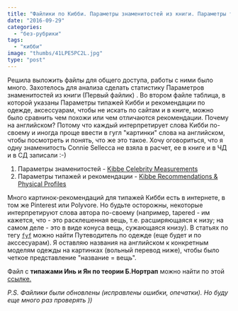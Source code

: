 ```yaml
---
title: "Файлики по Кибби. Параметры знаменитостей из книги. Параметры типажей и Рекомендации (на англ.яз)."
date: "2016-09-29"
categories:
  - "без-рубрики"
tags:
  - "кибби"
image: "thumbs/41LPE5PC2L.jpg"
type: "post"
---
```


Решила выложить файлы для общего доступа, работы с ними было много. Захотелось
для анализа сделать статистику Параметров знаменитостей из книги (Первый файлик)
. Во втором файле таблица, в которой указаны Параметры типажей Кибби и
рекомендации по одежде, аксессуарам, чтобы не искать по сайтам и в книге, можно
было сравнить чем похожи или чем отличаются рекомендации. Почему на английском?
Потому что каждый интерпретирует слова Кибби по-своему и иногда проще ввести в
гугл "картинки" слова на английском, чтобы посмотреть и понять, что же это
такое. Хочу оговориться, что я одну знаменитость Connie Sellecca не взяла в
расчет, ее в книге и в ЧД и в СД записали :-)

1. Параметры знаменитостей -
   [Kibbe Celebrity Measurements](./files/Kibbe-Celeb-Measurements.xlsx)
2. Параметры типажей и рекомендации -
   [Kibbe Recommendations & Physical Profiles](./files/Kibbe-Recomendations-Physical-Profiles.xlsx)

Много картинок-рекомендаций для типажей Кибби есть в интернете, в том же
Pinterest или Polyvore. Но будьте осторожны, некоторые интерпретируют слова
автора по-своему (например, tapered - им кажется, что - это расклешенная вещь,
т.е. расширяющаяся к низу; на самом деле - это в виде конуса вещь, сужающаяся
книзу). В статьях по тегу [`fyf`](/tags/fyf/) можно найти Путеводитель по одежде (еще будет и
по акссесуарам). Я оставляю названия на английском к конкретным моделям одежды
на картинках (вольный перевод ниже), чтобы было четкое представление "название =
вещь".

Файл с **типажами Инь и Ян по теории Б.Нортрап** можно найти по этой
[ссылке.](../2017-09-09-истоки-теории-о-проявлении-иньян-во-вн-2)

_P.S. Файлики были обновлены (исправлены ошибки, опечатки). Но буду еще много
раз проверять ))_
